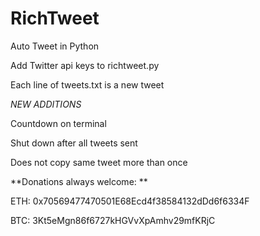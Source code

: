 # RichTweet
Auto Tweet in Python

Add Twitter api keys to richtweet.py

Each line of tweets.txt is a new tweet


*NEW ADDITIONS*

Countdown on terminal

Shut down after all tweets sent

Does not copy same tweet more than once

**Donations always welcome: **

ETH: 0x70569477470501E68Ecd4f38584132dDd6f6334F

BTC: 3Kt5eMgn86f6727kHGVvXpAmhv29mfKRjC
